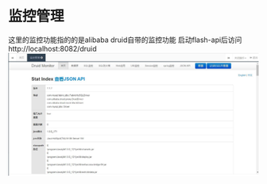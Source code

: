 # 监控管理

这里的监控功能指的的是alibaba druid自带的监控功能
启动flash-api后访问http://localhost:8082/druid
![monitor](./img/monitor.jpg)